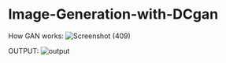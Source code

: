 # Image-Generation-with-DCgan

How GAN works:
![Screenshot (409)](https://user-images.githubusercontent.com/35759554/110301440-184ce980-801e-11eb-8a98-abbc1e006652.png)

OUTPUT:
![output](https://user-images.githubusercontent.com/35759554/110300315-bd66c280-801c-11eb-9b70-0c1c426d50cf.png)
